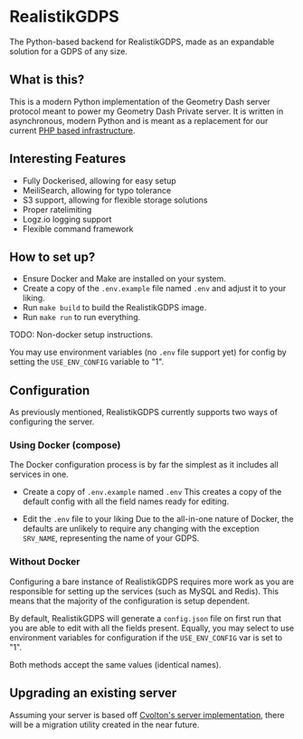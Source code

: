 # RealistikGDPS
The Python-based backend for RealistikGDPS, made as an expandable solution for a GDPS of any size.

## What is this?
This is a modern Python implementation of the Geometry Dash server protocol meant to power my Geometry Dash Private server.
It is written in asynchronous, modern Python and is meant as a replacement for our current [PHP based infrastructure](https://github.com/Cvolton/GMDprivateServer).

## Interesting Features
- Fully Dockerised, allowing for easy setup
- MeiliSearch, allowing for typo tolerance
- S3 support, allowing for flexible storage solutions
- Proper ratelimiting
- Logz.io logging support
- Flexible command framework

## How to set up?
- Ensure Docker and Make are installed on your system.
- Create a copy of the `.env.example` file named `.env` and adjust it to your liking.
- Run `make build` to build the RealistikGDPS image.
- Run `make run` to run everything.

TODO: Non-docker setup instructions.

You may use environment variables (no `.env` file support yet) for config by setting the `USE_ENV_CONFIG` variable to "1".

## Configuration
As previously mentioned, RealistikGDPS currently supports two ways of configuring the server.

### Using Docker (compose)
The Docker configuration process is by far the simplest as it includes all services in one.

- Create a copy of `.env.example` named `.env`
This creates a copy of the default config with all the field names ready for editing.

- Edit the `.env` file to your liking
Due to the all-in-one nature of Docker, the defaults are unlikely to require any changing with the exception
`SRV_NAME`, representing the name of your GDPS.

### Without Docker
Configuring a bare instance of RealistikGDPS requires more work as you are responsible for setting up the services
(such as MySQL and Redis). This means that the majority of the configuration is setup dependent.

By default, RealistikGDPS will generate a `config.json` file on first run that you are able to edit with all the fields present.
Equally, you may select to use environment variables for configuration if the `USE_ENV_CONFIG` var is set to "1".

Both methods accept the same values (identical names).

## Upgrading an existing server
Assuming your server is based off [Cvolton's server implementation](https://github.com/Cvolton/GMDprivateServer), there will be a migration utility created in the near future.
